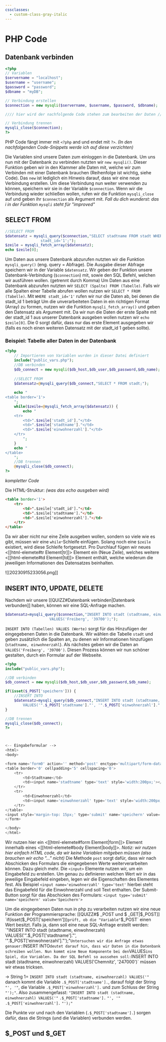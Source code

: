 ```yaml
---
cssclasses:
  - custom-class-gray-italic
---
```

# PHP Code
## Datenbank verbinden
```php
<?php
// Variablen
$servername = "localhost";
$username = "username";
$password = "password";
$dbname = "myDB";

// Verbindung erstellen
$connection = new mysqli($servername, $username, $password, $dbname);

//// hier wird der nachfolgende Code stehen zum bearbeiten der Daten ////

// Verbindung trennen
mysqli_close($connection);
?>
```

PHP Code fängt immer mit `<?php` and und endet mit `?>`.
*(In den nachfolgenden Code-Snippets werde ich auf diese verzichten)*

Die Variablen sind unsere Daten zum einloggen in die Datenbank.
Um uns nun mit der Datenbank zu verbinden nutzten wir `new mysqli()`. Dieser Funktion geben wir in den Klammer alle Daten mit, welche wir zum Verbinden mit einer Datenbank brauchen (Reihenfolge ist wichtig, siehe Code).
Das `new` ist lediglich ein Hinweis darauf, dass wir eine neue Verbindung erstellen.
Um diese Verbindung nun weiter verwenden zu können, speichern wir sie in der Variable `$connection`.
Wenn wir die Verbindung wieder schließen wollen, rufen wir die Funktion `mysqli_close` auf und geben ihr `$connection` als Argument mit.
*Fall du dich wunderst: das i in der Funktion `mysqli` steht für "improved"*

## SELECT FROM
```php
//SELECT FROM
$datensatz = mysqli_query($connection,"SELECT stadtname FROM stadt WHERE
				stadt_id='1';");
$zeile = mysqli_fetch_array($datensatz);
echo $zeile[0];
```

Um Daten aus unsere Datenbank abzurufen nutzten wir die Funktion `mysqli_query()` (eng. query = Abfrage). Die Ausgabe dieser Abfrage speichern wir in der Variable `$datensatz`.
Wir geben der Funktion unsere Datenbank-Verbindung (`$connection`) mit, sowie den SQL Befehl, welchen wir ausführen wollen. (getrennt durch Komma)
Um Daten aus eine Datenbank abzurufen nutzten wir `SELECT (Spalte) FROM (Tabelle)`.
Falls wir alle Spalten einer Tabelle abrufen wollen nutzen wir `SELECT * FROM (Tabelle)`.
Mit `WHERE stadt_id='1'` rufen wir nur die Daten ab, bei denen die stadt_id 1 beträgt
Um die unverarbeiteten Daten in ein richtigen Format (Array) zu formen, nutzen wir die Funktion `mysqli_fetch_array()` und geben den Datensatz als Argument mit.
Da wir nun die Daten der erste Spalte mit der stadt_id 1 aus unserer Datenbank ausgeben wollen nutzen wir `echo $zeile[0]`. Die 0 sorgt dafür, dass nur das erste Element ausgegeben wir (falls es noch einen weiteren Datensatz mit der stadt_id 1 geben sollte).

### Beispiel: Tabelle aller Daten in der Datenbank
```php
<?php
	// Importieren von Variablen wurden in dieser Datei definiert
	include("public_vars.php"); 
	//DB verbinden	
	$db_connect = new mysqli($db_host,$db_user,$db_password,$db_name);
	
	//SELECT FROM
	$datensatz=@mysqli_query($db_connect,"SELECT * FROM stadt;");
	
	echo "
<table border='1'>
	";
	while($zeile=@mysqli_fetch_array($datensatz)) {
		echo "
	<tr>
		<td>".$zeile['stadt_id']."</td>
		<td>".$zeile['stadtname']."</td>
		<td>".$zeile['einwohnerzahl']."</td>
	</tr>
		";
	}
	echo "
</table>
	";
	//DB trennen
	@mysqli_close($db_connect);
?>
```
*kompletter Code*

Die HTML-Struktur: *(was das echo ausgeben wird)*
```html
<table border='1'>
	<tr>
		<td>".$zeile['stadt_id']."</td>
		<td>".$zeile['stadtname']."</td>
		<td>".$zeile['einwohnerzahl']."</td>
	</tr>
</table>
```

Da wir aber nicht nur eine Zeile ausgeben wollen, sondern so viele wie es gibt, müssen wir eine `while`-Schleife einfügen. Solang noch eine `$zeile` existiert, wird diese Schleife fortgesetzt.
Pro Durchlauf fügen wir neues <[[html-elemete#tr Element|tr]]> Element ein (Neue Zeile), welches weitere <[[html-elemete#td Element|td]]> Element enthält, welche wiederum die jeweiligen Informationen des Datensatzes beinhalten.

![[20230915233056.png]]

## INSERT INTO, UPDATE, DELETE

Nachdem wir unsere [[QUIZZ#Datenbank verbinden|Datenbank verbunden]] haben, können wir eine SQL-Anfrage machen.
```php
$datensatz=mysqli_query($connection,"INSERT INTO stadt (stadtname, einwohnerzahl)
					VALUES('Freiberg', '39700');");
```

`INSERT INTO (Tabellen) VALUES (Werte)` sorgt für das Hinzufügen der eingegebenen Daten in die Datenbank. Wir wählen die Tabelle `stadt` und geben zusätzlich die Spalten an, zu denen wir Informationen hinzufügen (`stadtname, einwohnerzahl`). Als nächstes geben wir die Daten an `VALUES('Freiberg', '39700')`. 
Diesen Prozess können wir nun schöner gestalten, durch ein Formular auf der Webseite.

```php
<?php
include("public_vars.php");

//DB verbinden	
$db_connect = new mysqli($db_host,$db_user,$db_password,$db_name);

if(isset($_POST['speichern'])) {
	//INSERT INTO
	$datensatz=mysqli_query($db_connect,"INSERT INTO stadt (stadtname, einwohnerzahl)
		VALUES('".$_POST['stadtname']."', '".$_POST['einwohnerzahl']."');");
}

//DB trennen
mysqli_close($db_connect);
?>



<-- Eingabeformular -->
<html>
<body>

<form name='form0' action='' method='post' enctype='multipart/form-data' autocomplete='off'>
<table border='0' cellpadding='5' cellspacing='0'>
	<tr>
		<td>Stadtname</td>
		<td><input name='stadtname' type='text' style='width:200px;'></td>
	</tr>
	<tr>
		<td>Einwohnerzahl</td>
		<td><input name='einwohnerzahl' type='text' style='width:200px;'></td>
	</tr>
</table>
<input style='margin-top: 15px;' type='submit' name='speichern' value='Speichern'>
</form>

</body>
</html>
```

Wir nutzen hier ein <[[html-elemete#form Element|form]]> Element innerhalb eines <[[html-elemete#body Element|body]]>.  *Notiz: wir nutzen hier einfach HTML code, da wir keine Variablen mitgeben müssen (also brauchen wir echo "..." nicht)*
Die Methode `post` sorgt dafür, dass wir nach Abschicken des Formulars die eingegebenen Werte weiterverarbeiten können. Dazu gleich mehr.
Die `<input>` Elemente nutzen wir, um ein Eingabefeld zu erstellen. Um genau zu definieren welchen Wert wir in das jeweilige Eingabefeld eingeben, legen wir die Eigenschaften des Elementes fest. Als Beispiel `<input name='einwohnerzahl' type='text'` hierbei steht das Eingabefeld für die Einwohnerzahl und soll Text enthalten.
Der Submit-Button sorgt für das Abschicken des Formulars: `<input type='submit' name='speichern' value='Speichern'>`

Um die eingegebenen Daten nun in php zu verarbeiten nutzen wir eine neue Funktion der Programmiersprache: [[QUIZZ#$ _POST und $ _GET|$_POST]]
`if(isset($_POST['speichern']))` prüft, ob die "Variable" `$_POST` einen Wert besitzt. Falls ja, dann soll eine neue SQL-Anfrage erstellt werden: `"INSERT INTO stadt (stadtname, einwohnerzahl) VALUES('".$_POST['stadtname']."', '".$_POST['einwohnerzahl']."');"`
Untersuchen wir die Anfrage etwas genauer: `INSERT INTO` deutet darauf hin, dass wir Daten in die Datenbank schreiben wollen. Nun kommt eine Neue Komponente bei den `VALUES` ins Spiel, die Variablen. Da der SQL Befehl so aussehen soll: `INSERT INTO stadt (stadtname, einwohnerzahl) VALUES('Chemnitz', '247000')` müssen wir etwas tricksen.

-> String 1= `INSERT INTO stadt (stadtname, einwohnerzahl) VALUES('"` danach kommt die Variable `.$_POST['stadtname'].`, darauf folgt der String `"', '"`, die Variable `.$_POST['einwohnerzahl'].` und zum Schluss der String `"');"`.
Also zusammengefasst:
`"INSERT INTO stadt (stadtname, einwohnerzahl) VALUES('"` `.$_POST['stadtname'].` `"', '"` `.$_POST['einwohnerzahl'].` `"');"`

Die Punkte vor und nach den Variablen (`.$_POST['stadtname'].`) sorgen dafür, dass die Strings (und die Variablen) verbunden werden.

## $\_POST und $\_GET
